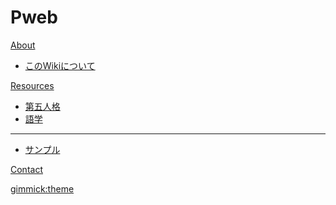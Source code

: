 # Pweb

[About]()

  * [このWikiについて](about.md)

[Resources]()

  * [第五人格](identityV.md)
  * [語学](language.md)
  - - - -
  * [サンプル](demo/sample.html)

[Contact](contact.md)

<!-- [gimmick:themechooser](Choose theme) -->
<!-- [gimmick:theme (inverse: true)](flatly) -->
[gimmick:theme](bootstrap)